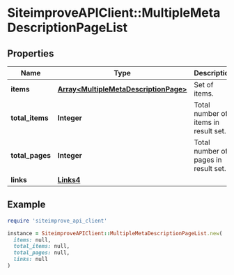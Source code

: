 # SiteimproveAPIClient::MultipleMetaDescriptionPageList

## Properties

| Name | Type | Description | Notes |
| ---- | ---- | ----------- | ----- |
| **items** | [**Array&lt;MultipleMetaDescriptionPage&gt;**](MultipleMetaDescriptionPage.md) | Set of items. |  |
| **total_items** | **Integer** | Total number of items in result set. |  |
| **total_pages** | **Integer** | Total number of pages in result set. |  |
| **links** | [**Links4**](Links4.md) |  | [optional] |

## Example

```ruby
require 'siteimprove_api_client'

instance = SiteimproveAPIClient::MultipleMetaDescriptionPageList.new(
  items: null,
  total_items: null,
  total_pages: null,
  links: null
)
```

